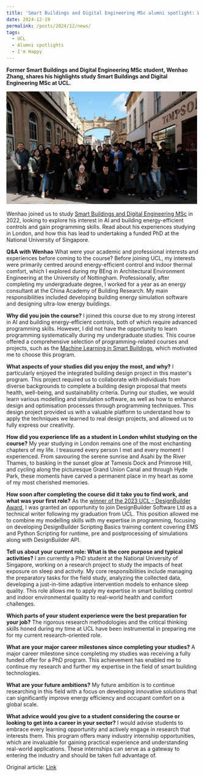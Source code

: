 ```yaml
---
title: 'Smart Buildings and Digital Engineering MSc alumni spotlight: Wenhao Zhang'
date: 2024-12-19
permalink: /posts/2024/12/news/
tags:
  - UCL
  - Alumni spotlights
  - I'm Happy
---
```


**Former Smart Buildings and Digital Engineering MSc student, Wenhao Zhang, shares his highlights study Smart Buildings and Digital Engineering MSc at UCL.**

<img src="/images/uclalumnispotlights.jpg" alt="alumni spotlights" width="500">

Wenhao joined us to study [Smart Buildings and Digital Engineering MSc](https://www.ucl.ac.uk/prospective-students/graduate/taught-degrees/smart-buildings-and-digital-engineering-msc) in 2022, looking to explore his interest in AI and building energy-efficient controls and gain programming skills. Read about his experiences studying in London, and how this has lead to undertaking a funded PhD at the National University of Singapore.

**Q&A with Wenhao**
What were your academic and professional interests and experiences before coming to the course?
Before joining UCL, my interests were primarily centred around energy-efficient control and indoor thermal comfort, which I explored during my BEng in Architectural Environment Engineering at the University of Nottingham. Professionally, after completing my undergraduate degree, I worked for a year as an energy consultant at the China Academy of Building Research. My main responsibilities included developing building energy simulation software and designing ultra-low energy buildings.

**Why did you join the course?**
I joined this course due to my strong interest in AI and building energy-efficient controls, both of which require advanced programming skills. However, I did not have the opportunity to learn programming systematically during my undergraduate studies. This course offered a comprehensive selection of programming-related courses and projects, such as the [Machine Learning in Smart Buildings](https://www.ucl.ac.uk/module-catalogue/modules/machine-learning-in-smart-buildings-BENV0119), which motivated me to choose this program.

**What aspects of your studies did you enjoy the most, and why?**
I particularly enjoyed the integrated building design project in this master's program. This project required us to collaborate with individuals from diverse backgrounds to complete a building design proposal that meets health, well-being, and sustainability criteria. During our studies, we would learn various modelling and simulation software, as well as how to enhance design and optimisation processes through programming techniques. This design project provided us with a valuable platform to understand how to apply the techniques we learned to real design projects, and allowed us to fully express our creativity. 

**How did you experience life as a student in London whilst studying on the course?**
My year studying in London remains one of the most enchanting chapters of my life.  I treasured every person I met and every moment I experienced. From savouring the serene sunrise and Asahi by the River Thames, to basking in the sunset glow at Tamesis Dock and Primrose Hill, and cycling along the picturesque Grand Union Canal and through Hyde Park, these moments have carved a permanent place in my heart as some of my most cherished memories.

**How soon after completing the course did it take you to find work, and what was your first role?**
As the [winner of the 2023 UCL - DesignBuilder Award](https://www.ucl.ac.uk/bartlett/environmental-design/news/2023/jun/designbuilder-award-honours-smart-buildings-and-digital-engineering-msc-students), I was granted an opportunity to join DesignBuilder Software Ltd as a technical writer following my graduation from UCL. This position allowed me to combine my modelling skills with my expertise in programming, focusing on developing DesignBuilder Scripting Basics training content covering EMS and Python Scripting for runtime, pre and postprocessing of simulations along with DesignBuilder API.

**Tell us about your current role: What is the core purpose and typical activities?**
I am currently a PhD student at the National University of Singapore, working on a research project to study the impacts of heat exposure on sleep and activity. My core responsibilities include managing the preparatory tasks for the field study, analyzing the collected data, developing a just-in-time adaptive intervention models to enhance sleep quality. This role allows me to apply my expertise in smart building control and indoor environmental quality to real-world health and comfort challenges.

**Which parts of your student experience were the best preparation for your job?**
The rigorous research methodologies and the critical thinking skills honed during my time at UCL have been instrumental in preparing me for my current research-oriented role.

**What are your major career milestones since completing your studies?**
A major career milestone since completing my studies was receiving a fully funded offer for a PhD program. This achievement has enabled me to continue my research and further my expertise in the field of smart building technologies.

**What are your future ambitions?**
My future ambition is to continue researching in this field with a focus on developing innovative solutions that can significantly improve energy efficiency and occupant comfort on a global scale.

**What advice would you give to a student considering the course or looking to get into a career in your sector?**
I would advise students to embrace every learning opportunity and actively engage in research that interests them. This program offers many industry internship opportunities, which are invaluable for gaining practical experience and understanding real-world applications. These internships can serve as a gateway to entering the industry and should be taken full advantage of.

Original article: [Link](https://www.ucl.ac.uk/bartlett/environmental-design/study/masters-degrees/environmental-design-and-engineering-alumni-and-student-experiences/smart)

